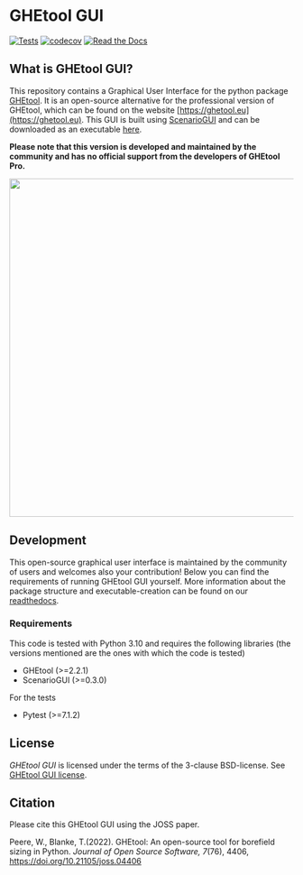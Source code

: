 # GHEtool GUI

[![Tests](https://github.com/wouterpeere/GHEtool-GUI/actions/workflows/test.yml/badge.svg)](https://github.com/wouterpeere/GHEtool-GUI/actions/workflows/test.yml)
[![codecov](https://codecov.io/gh/wouterpeere/GHEtool-GUI/branch/main/graph/badge.svg?token=I9WWHW60OD)](https://codecov.io/gh/wouterpeere/GHEtool-GUI)
[![Read the Docs](https://readthedocs.org/projects/ghetool-GUI/badge/?version=latest)](https://ghetool-gui.readthedocs.io/en/latest/)

## What is GHEtool GUI?

This repository contains a Graphical User Interface for the python package [GHEtool](https://github.com/wouterpeere/GHEtool).
It is an open-source alternative for the professional version of GHEtool, which can be found on the website [https://ghetool.eu](https://ghetool.eu).
This GUI is built using [ScenarioGUI](https://github.com/tblanke/ScenarioGUI) and can be downloaded as an executable [here](https://ghetool.eu/wp-content/uploads/setups/GHEtool%20Community_setup_v2_2_0.exe).

**Please note that this version is developed and maintained by the community and has no official support from the developers of GHEtool Pro.**

<p align="center">
<img src="https://raw.githubusercontent.com/wouterpeere/GHEtool/main/docs/sources/gui/_figure/GHEtool.PNG" width="600">
</p>

## Development
This open-source graphical user interface is maintained by the community of users and welcomes also your contribution!
Below you can find the requirements of running GHEtool GUI yourself. More information about the package
structure and executable-creation can be found on our [readthedocs](https://ghetool-gui.readthedocs.io/en/latest/).

### Requirements
This code is tested with Python 3.10 and requires the following libraries (the versions mentioned are the ones with which the code is tested)

* GHEtool (>=2.2.1)
* ScenarioGUI (>=0.3.0)

For the tests

* Pytest (>=7.1.2)

## License

*GHEtool GUI* is licensed under the terms of the 3-clause BSD-license.
See [GHEtool GUI license](LICENSE).

## Citation
Please cite this GHEtool GUI using the JOSS paper.

Peere, W., Blanke, T.(2022). GHEtool: An open-source tool for borefield sizing in Python. _Journal of Open Source Software, 7_(76), 4406, https://doi.org/10.21105/joss.04406